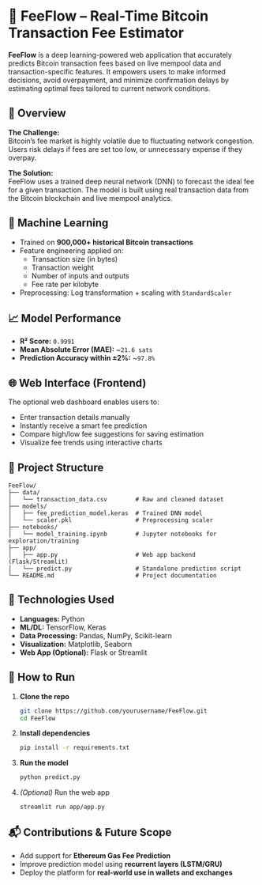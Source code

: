 
# 🔮 FeeFlow – Real-Time Bitcoin Transaction Fee Estimator

**FeeFlow** is a deep learning-powered web application that accurately predicts Bitcoin transaction fees based on live mempool data and transaction-specific features. It empowers users to make informed decisions, avoid overpayment, and minimize confirmation delays by estimating optimal fees tailored to current network conditions.

## 📌 Overview

**The Challenge:**  
Bitcoin’s fee market is highly volatile due to fluctuating network congestion. Users risk delays if fees are set too low, or unnecessary expense if they overpay.

**The Solution:**  
FeeFlow uses a trained deep neural network (DNN) to forecast the ideal fee for a given transaction. The model is built using real transaction data from the Bitcoin blockchain and live mempool analytics.

## 🤖 Machine Learning

- Trained on **900,000+ historical Bitcoin transactions**
- Feature engineering applied on:
  - Transaction size (in bytes)
  - Transaction weight
  - Number of inputs and outputs
  - Fee rate per kilobyte
- Preprocessing: Log transformation + scaling with `StandardScaler`

## 📈 Model Performance

- **R² Score:** `0.9991`
- **Mean Absolute Error (MAE):** ~`21.6 sats`
- **Prediction Accuracy within ±2%:** ~`97.8%`

## 🌐 Web Interface (Frontend)

The optional web dashboard enables users to:

- Enter transaction details manually
- Instantly receive a smart fee prediction
- Compare high/low fee suggestions for saving estimation
- Visualize fee trends using interactive charts

## 📁 Project Structure

```
FeeFlow/
├── data/
│   └── transaction_data.csv        # Raw and cleaned dataset
├── models/
│   ├── fee_prediction_model.keras  # Trained DNN model
│   └── scaler.pkl                  # Preprocessing scaler
├── notebooks/
│   └── model_training.ipynb        # Jupyter notebooks for exploration/training
├── app/
│   ├── app.py                      # Web app backend (Flask/Streamlit)
│   └── predict.py                  # Standalone prediction script
└── README.md                       # Project documentation
```

## 🧪 Technologies Used

- **Languages:** Python  
- **ML/DL:** TensorFlow, Keras  
- **Data Processing:** Pandas, NumPy, Scikit-learn  
- **Visualization:** Matplotlib, Seaborn  
- **Web App (Optional):** Flask or Streamlit

## 🚀 How to Run

1. **Clone the repo**
   ```bash
   git clone https://github.com/yourusername/FeeFlow.git
   cd FeeFlow
   ```

2. **Install dependencies**
   ```bash
   pip install -r requirements.txt
   ```

3. **Run the model**
   ```bash
   python predict.py
   ```

4. *(Optional)* Run the web app
   ```bash
   streamlit run app/app.py
   ```

## 📬 Contributions & Future Scope

- Add support for **Ethereum Gas Fee Prediction**
- Improve prediction model using **recurrent layers (LSTM/GRU)**
- Deploy the platform for **real-world use in wallets and exchanges**

